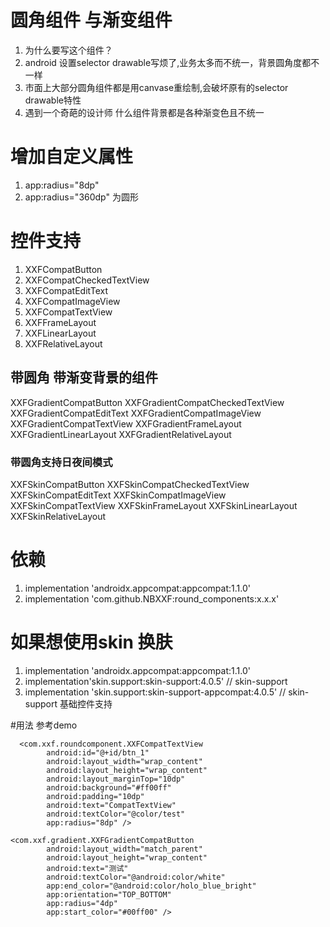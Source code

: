 # 圆角组件 与渐变组件
1. 为什么要写这个组件？
2. android 设置selector drawable写烦了,业务太多而不统一，背景圆角度都不一样
3. 市面上大部分圆角组件都是用canvase重绘制,会破坏原有的selector drawable特性
4. 遇到一个奇葩的设计师 什么组件背景都是各种渐变色且不统一
# 增加自定义属性
1. app:radius="8dp"
2. app:radius="360dp" 为圆形

# 控件支持
1. XXFCompatButton
2. XXFCompatCheckedTextView
3. XXFCompatEditText
4. XXFCompatImageView
5. XXFCompatTextView
6. XXFFrameLayout
7. XXFLinearLayout
8. XXFRelativeLayout

## 带圆角 带渐变背景的组件
XXFGradientCompatButton
XXFGradientCompatCheckedTextView
XXFGradientCompatEditText
XXFGradientCompatImageView
XXFGradientCompatTextView
XXFGradientFrameLayout
XXFGradientLinearLayout
XXFGradientRelativeLayout

### 带圆角支持日夜间模式
XXFSkinCompatButton
XXFSkinCompatCheckedTextView
XXFSkinCompatEditText
XXFSkinCompatImageView
XXFSkinCompatTextView
XXFSkinFrameLayout
XXFSkinLinearLayout
XXFSkinRelativeLayout


# 依赖
1.    implementation 'androidx.appcompat:appcompat:1.1.0'
2. 	  implementation 'com.github.NBXXF:round_components:x.x.x'

# 如果想使用skin 换肤
1.    implementation 'androidx.appcompat:appcompat:1.1.0'
2.    implementation'skin.support:skin-support:4.0.5'                   // skin-support
3.    implementation 'skin.support:skin-support-appcompat:4.0.5'         // skin-support 基础控件支持

#用法 参考demo
``` 
  <com.xxf.roundcomponent.XXFCompatTextView
        android:id="@+id/btn_1"
        android:layout_width="wrap_content"
        android:layout_height="wrap_content"
        android:layout_marginTop="10dp"
        android:background="#ff00ff"
        android:padding="10dp"
        android:text="CompatTextView"
        android:textColor="@color/test"
        app:radius="8dp" />
```

``` 
<com.xxf.gradient.XXFGradientCompatButton
        android:layout_width="match_parent"
        android:layout_height="wrap_content"
        android:text="测试"
        android:textColor="@android:color/white"
        app:end_color="@android:color/holo_blue_bright"
        app:orientation="TOP_BOTTOM"
        app:radius="4dp"
        app:start_color="#00ff00" />
``` 